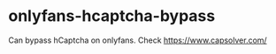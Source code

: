 # onlyfans-hcaptcha-bypass
Can bypass hCaptcha on onlyfans. Check https://www.capsolver.com/ 












































                                                